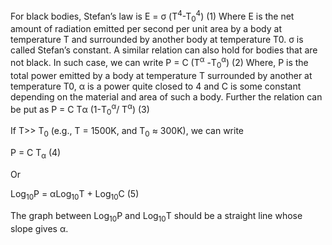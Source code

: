 For black bodies, Stefan’s law is 
E = σ (T<sup>4</sup>-T<sub>0</sub><sup>4</sup>) 						(1)
Where E is the net amount of radiation emitted per second per unit area by a body at temperature T and surrounded by another body at temperature T0. σ is called Stefan’s constant. A similar relation can also hold for bodies that are not black. In such case, we can write
P = C (T<sup>α</sup> -T<sub>0</sub><sup>α</sup>) 					(2)
Where, P is the total power emitted by a body at temperature T surrounded by another at temperature T0, α is a power quite closed to 4 and C is some constant depending on the material and area of such a body. Further the relation can be put as 
P = C Tα (1-T<sub>0</sub><sup>α</sup>/ T<sup>α</sup>) 					(3)

If T>> T<sub>0</sub> (e.g., T = 1500K, and T<sub>0</sub> ≈ 300K), we can write

P = C T<sub>α</sub>						(4)

Or

Log<sub>10</sub>P = αLog<sub>10</sub>T + Log<sub>10</sub>C 				     (5)

The graph between Log<sub>10</sub>P and Log<sub>10</sub>T should be a straight line whose slope gives α.  
